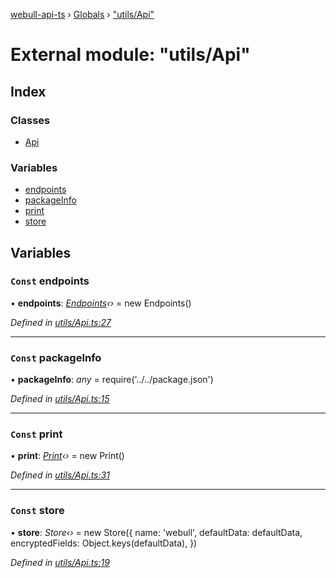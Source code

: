 [webull-api-ts](../README.md) › [Globals](../globals.md) › ["utils/Api"](_utils_api_.md)

# External module: "utils/Api"

## Index

### Classes

* [Api](../classes/_utils_api_.api.md)

### Variables

* [endpoints](_utils_api_.md#const-endpoints)
* [packageInfo](_utils_api_.md#const-packageinfo)
* [print](_utils_api_.md#const-print)
* [store](_utils_api_.md#const-store)

## Variables

### `Const` endpoints

• **endpoints**: *[Endpoints](../classes/_utils_endpoints_.endpoints.md)‹›* = new Endpoints()

*Defined in [utils/Api.ts:27](https://github.com/edmundpf/webull-api-ts/blob/99d2d69/src/utils/Api.ts#L27)*

___

### `Const` packageInfo

• **packageInfo**: *any* = require('../../package.json')

*Defined in [utils/Api.ts:15](https://github.com/edmundpf/webull-api-ts/blob/99d2d69/src/utils/Api.ts#L15)*

___

### `Const` print

• **print**: *[Print](../classes/_utils_print_.print.md)‹›* = new Print()

*Defined in [utils/Api.ts:31](https://github.com/edmundpf/webull-api-ts/blob/99d2d69/src/utils/Api.ts#L31)*

___

### `Const` store

• **store**: *Store‹›* = new Store({
	name: 'webull',
	defaultData: defaultData,
	encryptedFields: Object.keys(defaultData),
})

*Defined in [utils/Api.ts:19](https://github.com/edmundpf/webull-api-ts/blob/99d2d69/src/utils/Api.ts#L19)*
